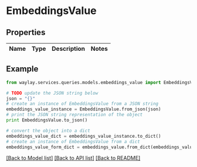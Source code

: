 # EmbeddingsValue


## Properties

Name | Type | Description | Notes
------------ | ------------- | ------------- | -------------

## Example

```python
from waylay.services.queries.models.embeddings_value import EmbeddingsValue

# TODO update the JSON string below
json = "{}"
# create an instance of EmbeddingsValue from a JSON string
embeddings_value_instance = EmbeddingsValue.from_json(json)
# print the JSON string representation of the object
print EmbeddingsValue.to_json()

# convert the object into a dict
embeddings_value_dict = embeddings_value_instance.to_dict()
# create an instance of EmbeddingsValue from a dict
embeddings_value_form_dict = embeddings_value.from_dict(embeddings_value_dict)
```
[[Back to Model list]](../README.md#documentation-for-models) [[Back to API list]](../README.md#documentation-for-api-endpoints) [[Back to README]](../README.md)


